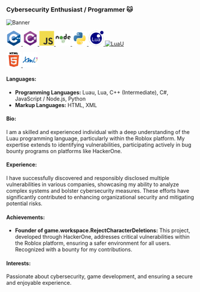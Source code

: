 ### Cybersecurity Enthusiast / Programmer 🐱

![Banner](https://github.com/alonefact/Bio/blob/main/Banner%20h1.png)

<p align="left"> <a href="https://www.w3schools.com/cpp/" target="_blank" rel="noreferrer"> <img src="https://raw.githubusercontent.com/devicons/devicon/master/icons/cplusplus/cplusplus-original.svg" alt="cplusplus" width="40" height="40"/> </a> <a href="https://www.w3schools.com/cs/" target="_blank" rel="noreferrer"> <img src="https://raw.githubusercontent.com/devicons/devicon/master/icons/csharp/csharp-original.svg" alt="csharp" width="40" height="40"/> </a> <a href="https://developer.mozilla.org/en-US/docs/Web/JavaScript" target="_blank" rel="noreferrer"> <img src="https://raw.githubusercontent.com/devicons/devicon/master/icons/javascript/javascript-original.svg" alt="javascript" width="40" height="40"/> </a> <a href="https://nodejs.org" target="_blank" rel="noreferrer"> <img src="https://raw.githubusercontent.com/devicons/devicon/master/icons/nodejs/nodejs-original-wordmark.svg" alt="nodejs" width="40" height="40"/> </a> <a href="https://www.python.org" target="_blank" rel="noreferrer"> <img src="https://raw.githubusercontent.com/devicons/devicon/master/icons/python/python-original.svg" alt="python" width="40" height="40"/> </a> <a href="https://www.lua.org/" target="_blank" rel="noreferrer"> <img src="https://raw.githubusercontent.com/devicons/devicon/6910f0503efdd315c8f9b858234310c06e04d9c0/icons/lua/lua-original.svg" alt="Lua" width="40" height="40"/> </a> </a> <a href="https://github.com/luau-lang/luau" target="_blank" rel="noreferrer"> <img src="https://devforum-uploads.s3.dualstack.us-east-2.amazonaws.com/uploads/original/4X/c/5/a/c5acf1685bdf34d1d721c0c5ec8fc3c4e8c80b03.png" alt="LuaU" width="40" height="40"/> </a> </p>

<p><a href="https://www.w3.org/html/" target="_blank" rel="noreferrer"> <img src="https://raw.githubusercontent.com/devicons/devicon/master/icons/html5/html5-original-wordmark.svg" alt="html5" width="40" height="40"/> </a> </a> <a href="https://www.w3schools.com/xml/" target="_blank" rel="noreferrer"> <img src="https://raw.githubusercontent.com/devicons/devicon/6910f0503efdd315c8f9b858234310c06e04d9c0/icons/xml/xml-original.svg" alt="XML" width="40" height="40"/> </a></p>

#### Languages:
- **Programming Languages:** Luau, Lua, C++ (Intermediate), C#, JavaScript / Node.js, Python
- **Markup Languages:** HTML, XML

#### Bio:
I am a skilled and experienced individual with a deep understanding of the Luau programming language, particularly within the Roblox platform. My expertise extends to identifying vulnerabilities, participating actively in bug bounty programs on platforms like HackerOne.

#### Experience:
I have successfully discovered and responsibly disclosed multiple vulnerabilities in various companies, showcasing my ability to analyze complex systems and bolster cybersecurity measures. These efforts have significantly contributed to enhancing organizational security and mitigating potential risks.

#### Achievements:
- **Founder of game.workspace.RejectCharacterDeletions:** This project, developed through HackerOne, addresses critical vulnerabilities within the Roblox platform, ensuring a safer environment for all users. Recognized with a bounty for my contributions.

#### Interests:
Passionate about cybersecurity, game development, and ensuring a secure and enjoyable experience.
